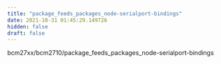 ```yaml
---
title: "package_feeds_packages_node-serialport-bindings"
date: 2021-10-31 01:45:29.149726
hidden: false
draft: false
---
```


bcm27xx/bcm2710/package_feeds_packages_node-serialport-bindings

